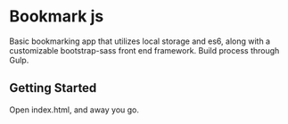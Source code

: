# Bookmark js
Basic bookmarking app that utilizes local storage and es6, along with a customizable bootstrap-sass front end framework. Build process through Gulp.

## Getting Started

Open index.html, and away you go.
